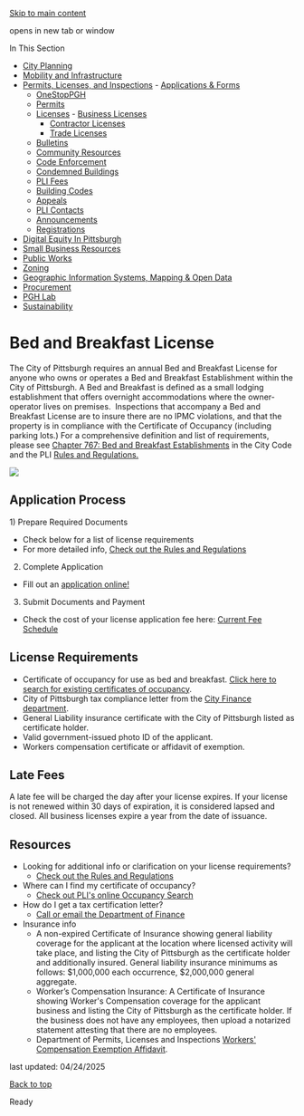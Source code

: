 [Skip to main content](https://www.pittsburghpa.gov/Business-Development/Permits-Licenses-and-Inspections/Licenses/Business-Licenses/Bed-and-Breakfast-License#main-content)

opens in new tab or window

In This Section

- [City Planning](https://www.pittsburghpa.gov/Business-Development/City-Planning)
- [Mobility and Infrastructure](https://www.pittsburghpa.gov/Business-Development/Mobility-and-Infrastructure)
- [Permits, Licenses, and Inspections](https://www.pittsburghpa.gov/Business-Development/Permits-Licenses-and-Inspections)  - [Applications & Forms](https://www.pittsburghpa.gov/Business-Development/Permits-Licenses-and-Inspections/Applications-Forms)
  - [OneStopPGH](https://www.pittsburghpa.gov/Business-Development/Permits-Licenses-and-Inspections/OneStopPGH)
  - [Permits](https://www.pittsburghpa.gov/Business-Development/Permits-Licenses-and-Inspections/Permits)
  - [Licenses](https://www.pittsburghpa.gov/Business-Development/Permits-Licenses-and-Inspections/Licenses)    - [Business Licenses](https://www.pittsburghpa.gov/Business-Development/Permits-Licenses-and-Inspections/Licenses/Business-Licenses)
    - [Contractor Licenses](https://www.pittsburghpa.gov/Business-Development/Permits-Licenses-and-Inspections/Licenses/Contractor-Licenses)
    - [Trade Licenses](https://www.pittsburghpa.gov/Business-Development/Permits-Licenses-and-Inspections/Licenses/Trade-Licenses)
  - [Bulletins](https://www.pittsburghpa.gov/Business-Development/Permits-Licenses-and-Inspections/PLI-Bulletins)
  - [Community Resources](https://www.pittsburghpa.gov/Business-Development/Permits-Licenses-and-Inspections/Community-Resources)
  - [Code Enforcement](https://www.pittsburghpa.gov/Business-Development/Permits-Licenses-and-Inspections/Code-Enforcement)
  - [Condemned Buildings](https://www.pittsburghpa.gov/Business-Development/Permits-Licenses-and-Inspections/Condemned-Buildings)
  - [PLI Fees](https://www.pittsburghpa.gov/Business-Development/Permits-Licenses-and-Inspections/Fees)
  - [Building Codes](https://www.pittsburghpa.gov/Business-Development/Permits-Licenses-and-Inspections/Building-Codes)
  - [Appeals](https://www.pittsburghpa.gov/Business-Development/Permits-Licenses-and-Inspections/Appeals)
  - [PLI Contacts](https://www.pittsburghpa.gov/Business-Development/Permits-Licenses-and-Inspections/Contacts)
  - [Announcements](https://www.pittsburghpa.gov/Business-Development/Permits-Licenses-and-Inspections/Announcements)
  - [Registrations](https://www.pittsburghpa.gov/Business-Development/Permits-Licenses-and-Inspections/Registrations)
- [Digital Equity In Pittsburgh](https://www.pittsburghpa.gov/Business-Development/Digital-Equity-In-Pittsburgh)
- [Small Business Resources](https://www.pittsburghpa.gov/Business-Development/Small-Business-Resources)
- [Public Works](https://www.pittsburghpa.gov/Business-Development/Public-Works)
- [Zoning](https://www.pittsburghpa.gov/Business-Development/Zoning)
- [Geographic Information Systems, Mapping & Open Data](https://www.pittsburghpa.gov/Business-Development/Geographic-Information-Systems-Mapping-Open-Data)
- [Procurement](https://www.pittsburghpa.gov/Business-Development/Procurement)
- [PGH Lab](https://www.pittsburghpa.gov/Business-Development/PGH-Lab)
- [Sustainability](https://www.pittsburghpa.gov/Business-Development/Sustainability)

# Bed and Breakfast License

The City of Pittsburgh requires an annual Bed and Breakfast License for anyone who owns or operates a Bed and Breakfast Establishment within the City of Pittsburgh. A Bed and Breakfast is defined as a small lodging establishment that offers overnight accommodations where the owner-operator lives on premises.  Inspections that accompany a Bed and Breakfast License are to insure there are no IPMC violations, and that the property is in compliance with the Certificate of Occupancy (including parking lots.) For a comprehensive definition and list of requirements, please see [Chapter 767: Bed and Breakfast Establishments](https://ecode360.com/45465263#45465263) in the City Code and the PLI [Rules and Regulations.](https://www.pittsburghpa.gov/files/assets/city/v/1/pli/documents/licensing_rules_regulations.pdf)

[![](https://www.pittsburghpa.gov/files/assets/city/v/1/pli/images/4411_onestoppgh-banner.png)](https://onestoppgh.pittsburghpa.gov/pghprod/pub/lms/Login.aspx)

## **Application Process**

1) Prepare Required Documents

- Check below for a list of license requirements
- For more detailed info, [Check out the Rules and Regulations](https://www.pittsburghpa.gov/files/assets/city/v/1/pli/documents/licensing_rules_regulations.pdf)

2) Complete Application

- Fill out an [application online!](https://onestoppgh.pittsburghpa.gov/pghprod/pub/lms/Login.aspx)

3) Submit Documents and Payment

- Check the cost of your license application fee here: [Current Fee Schedule](https://www.pittsburghpa.gov/Business-Development/Permits-Licenses-and-Inspections/Fees)

## **License Requirements**

- Certificate of occupancy for use as bed and breakfast. [Click here to search for existing certificates of occupancy](https://www.pittsburghpa.gov/Business-Development/Permits-Licenses-and-Inspections/Applications-Forms/Other-Applications-Forms/Online-Occupancy-Search).
- City of Pittsburgh tax compliance letter from the [City Finance department](https://www.pittsburghpa.gov/City-Government/Finances/New-Business-Registration).
- General Liability insurance certificate with the City of Pittsburgh listed as certificate holder.
- Valid government-issued photo ID of the applicant.
- Workers compensation certificate or affidavit of exemption.

## Late Fees

A late fee will be charged the day after your license expires. If your license is not renewed within 30 days of expiration, it is considered lapsed and closed. All business licenses expire a year from the date of issuance.

## Resources

- Looking for additional info or clarification on your license requirements?
  - [Check out the Rules and Regulations](https://www.pittsburghpa.gov/files/assets/city/v/1/pli/documents/licensing_rules_regulations.pdf)
- Where can I find my certificate of occupancy?
  - [Check out PLI's online Occupancy Search](https://www.pittsburghpa.gov/Business-Development/Permits-Licenses-and-Inspections/Applications-Forms/Other-Applications-Forms/Online-Occupancy-Search)
- How do I get a tax certification letter?
  - [Call or email the Department of Finance](https://www.pittsburghpa.gov/City-Government/Finances/Property-Sales/Contact-Finance)
- Insurance info
  - A non-expired Certificate of Insurance showing general liability coverage for the applicant at the location where licensed activity will take place, and listing the City of Pittsburgh as the certificate holder and additionally insured. General liability insurance minimums as follows: $1,000,000 each occurrence, $2,000,000 general aggregate.
  - Worker’s Compensation Insurance: A Certificate of Insurance showing Worker's Compensation coverage for the applicant business and listing the City of Pittsburgh as the certificate holder. If the business does not have any employees, then upload a notarized statement attesting that there are no employees.
  - Department of Permits, Licenses and Inspections [Workers' Compensation Exemption Affidavit](https://www.pittsburghpa.gov/files/assets/city/v/1/pli/documents/4714_workers_comp_exemption_affidavit.pdf).

last updated: 04/24/2025

[Back to top](https://www.pittsburghpa.gov/Business-Development/Permits-Licenses-and-Inspections/Licenses/Business-Licenses/Bed-and-Breakfast-License#body-top)

Ready
